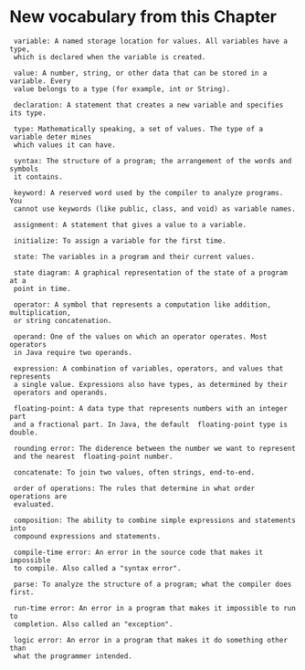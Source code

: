 # New vocabulary from this Chapter 

     variable: A named storage location for values. All variables have a type,
     which is declared when the variable is created.
     
     value: A number, string, or other data that can be stored in a variable. Every
     value belongs to a type (for example, int or String).
     
     declaration: A statement that creates a new variable and specifies its type.
     
     type: Mathematically speaking, a set of values. The type of a variable deter mines 
     which values it can have.
     
     syntax: The structure of a program; the arrangement of the words and symbols 
     it contains.
     
     keyword: A reserved word used by the compiler to analyze programs. You
     cannot use keywords (like public, class, and void) as variable names.
     
     assignment: A statement that gives a value to a variable.
     
     initialize: To assign a variable for the first time.
     
     state: The variables in a program and their current values.
     
     state diagram: A graphical representation of the state of a program at a
     point in time.
     
     operator: A symbol that represents a computation like addition, multiplication, 
     or string concatenation.
     
     operand: One of the values on which an operator operates. Most operators
     in Java require two operands.
     
     expression: A combination of variables, operators, and values that represents 
     a single value. Expressions also have types, as determined by their
     operators and operands.
     
     floating-point: A data type that represents numbers with an integer part
     and a fractional part. In Java, the default  floating-point type is double.
     
     rounding error: The diderence between the number we want to represent
     and the nearest  floating-point number.
     
     concatenate: To join two values, often strings, end-to-end.
     
     order of operations: The rules that determine in what order operations are
     evaluated.
     
     composition: The ability to combine simple expressions and statements into
     compound expressions and statements.
     
     compile-time error: An error in the source code that makes it impossible
     to compile. Also called a "syntax error".
     
     parse: To analyze the structure of a program; what the compiler does first.
     
     run-time error: An error in a program that makes it impossible to run to
     completion. Also called an "exception".
     
     logic error: An error in a program that makes it do something other than
     what the programmer intended.
